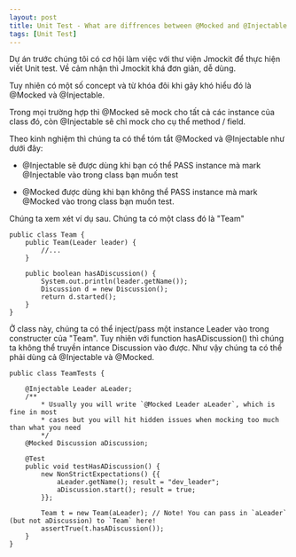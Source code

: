 ```yaml
---
layout: post
title: Unit Test - What are diffrences between @Mocked and @Injectable in JMockit
tags: [Unit Test]
---
```



Dự án trước chúng tôi có cơ hội làm việc với thư viện Jmockit để thực hiện viết Unit test. Về cảm nhận thì Jmockit khá đơn giản, dễ dùng.

Tuy nhiên có một số concept và từ khóa đôi khi gây khó hiểu đó là @Mocked và @Injectable. 

Trong mọi trường hợp thì @Mocked sẽ mock cho tất cả các instance của class đó, còn @Injectable sẽ chỉ mock cho cụ thể method / field. 

Theo kinh nghiệm thì chúng ta có thể tóm tắt @Mocked và @Injectable như dưới đây:

- @Injectable sẽ được dùng khi bạn có thể PASS instance mà mark @Injectable vào trong class bạn muốn test 

- @Mocked được dùng khi bạn không thể PASS instance mà mark @Mocked vào trong class bạn muốn test. 

Chúng ta xem xét ví dụ sau. Chúng ta có một class đó là "Team"
~~~~
public class Team {
    public Team(Leader leader) {
        //...
    }
    
    public boolean hasADiscussion() {
        System.out.println(leader.getName());
        Discussion d = new Discussion();
        return d.started();
    }
}
~~~~

Ở class này, chúng ta có thể inject/pass một instance Leader vào trong constructer của "Team". Tuy nhiên với function hasADiscussion() thì chúng ta không thể truyền 
intance Discussion vào được. Như vậy chúng ta có thể phải dùng cả @Injectable và @Mocked.

~~~~
public class TeamTests {

    @Injectable Leader aLeader;
    /**
		* Usually you will write `@Mocked Leader aLeader`, which is fine in most 
		* cases but you will hit hidden issues when mocking too much than what you need
		*/
    @Mocked Discussion aDiscussion;
    
    @Test
    public void testHasADiscussion() {
        new NonStrictExpectations() {{
            aLeader.getName(); result = "dev_leader";
            aDiscussion.start(); result = true;
        }};
        
        Team t = new Team(aLeader); // Note! You can pass in `aLeader` (but not aDiscussion) to `Team` here!
        assertTrue(t.hasADiscussion());
    }
}
~~~~



